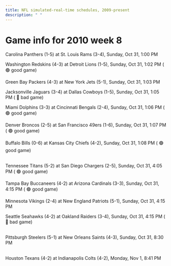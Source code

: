 ```yaml
---
title: NFL simulated-real-time schedules, 2009-present
description: " "
---
```


# Game info for 2010 week 8

Carolina Panthers (1-5) at St. Louis Rams (3-4), Sunday, Oct 31, 1:00 PM

Washington Redskins (4-3) at Detroit Lions (1-5), Sunday, Oct 31, 1:02 PM (	:green_circle: good game)

Green Bay Packers (4-3) at New York Jets (5-1), Sunday, Oct 31, 1:03 PM

Jacksonville Jaguars (3-4) at Dallas Cowboys (1-5), Sunday, Oct 31, 1:05 PM (	:red_circle: bad game)

Miami Dolphins (3-3) at Cincinnati Bengals (2-4), Sunday, Oct 31, 1:06 PM (	:green_circle: good game)

Denver Broncos (2-5) at San Francisco 49ers (1-6), Sunday, Oct 31, 1:07 PM (	:green_circle: good game)

Buffalo Bills (0-6) at Kansas City Chiefs (4-2), Sunday, Oct 31, 1:08 PM (	:green_circle: good game)

<br/>Tennessee Titans (5-2) at San Diego Chargers (2-5), Sunday, Oct 31, 4:05 PM (	:green_circle: good game)

Tampa Bay Buccaneers (4-2) at Arizona Cardinals (3-3), Sunday, Oct 31, 4:15 PM (	:green_circle: good game)

Minnesota Vikings (2-4) at New England Patriots (5-1), Sunday, Oct 31, 4:15 PM

Seattle Seahawks (4-2) at Oakland Raiders (3-4), Sunday, Oct 31, 4:15 PM (	:red_circle: bad game)

<br/>Pittsburgh Steelers (5-1) at New Orleans Saints (4-3), Sunday, Oct 31, 8:30 PM

<br/>Houston Texans (4-2) at Indianapolis Colts (4-2), Monday, Nov 1, 8:41 PM

